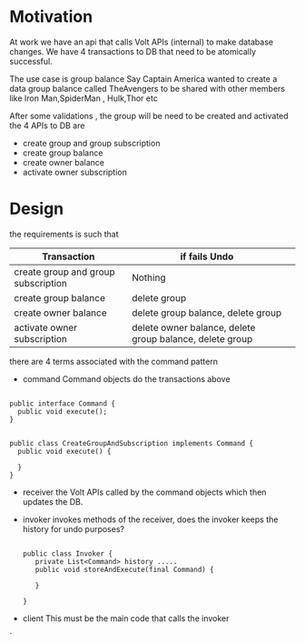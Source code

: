 # Motivation
At work we have an api that calls Volt APIs (internal) to make database changes.
We have 4 transactions to DB that need to be atomically successful.

The use case is group balance
Say Captain America wanted to create a data group balance called TheAvengers to be shared with other members like Iron Man,SpiderMan , Hulk,Thor etc

After some validations , the group will be need to be created and activated
the 4 APIs to DB are 

- create group and group subscription
- create group balance
- create owner balance
- activate owner subscription



# Design

the requirements is such that 

| Transaction                         | if fails  Undo                                           |     |
| ------------------------------------|----------------------------------------------------------|-----|
| create group and group subscription | Nothing                                                  |     |
| create group balance                | delete group                                             |     |
| create owner balance                | delete group balance, delete group                       |     |
| activate owner subscription         | delete owner balance, delete group balance, delete group |     |

there are 4 terms associated with the command pattern

- command
  Command objects do the transactions above 
  
```

public interface Command {
  public void execute();
}

```

```

public class CreateGroupAndSubscription implements Command {
  public void execute() {
     
  }
}

```

  
- receiver
  the Volt APIs called by the command objects which then updates the DB.

- invoker
  invokes methods of the receiver, does the invoker keeps the history for undo purposes?
  
  ```
  
  public class Invoker {
     private List<Command> history .....
     public void storeAndExecute(final Command) {
     
     }
  
  }
  
  ```
  

- client
  This must be the main code that calls the invoker 

`
